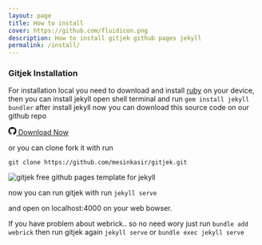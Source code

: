 ```yaml
---
layout: page
title: How to install
cover: https://github.com/fluidicon.png
description: How to install gitjek github pages jekyll
permalink: /install/
---
```

### Gitjek Installation

For installation local you need to download and install [ruby](https://www.ruby-lang.org) on your device, then you can install jekyll open shell terminal and run `gem install jekyll bundler` after install jekyll now you can download this source code on our github repo

<a href="https://github.com/mesinkasir/gitjek" class="btn"><svg xmlns="http://www.w3.org/2000/svg" viewBox="0 0 16 16" width="16" height="16">  <path fill-rule="evenodd" clip-rule="evenodd" d="M8 0C3.58 0 0 3.58 0 8C0 11.54 2.29 14.53 5.47 15.59C5.87 15.66 6.02 15.42 6.02 15.21C6.02 15.02 6.01 14.39 6.01 13.72C4 14.09 3.48 13.23 3.32 12.78C3.23 12.55 2.84 11.84 2.5 11.65C2.22 11.5 1.82 11.13 2.49 11.12C3.12 11.11 3.57 11.7 3.72 11.94C4.44 13.15 5.59 12.81 6.05 12.6C6.12 12.08 6.33 11.73 6.56 11.53C4.78 11.33 2.92 10.64 2.92 7.58C2.92 6.71 3.23 5.99 3.74 5.43C3.66 5.23 3.38 4.41 3.82 3.31C3.82 3.31 4.49 3.1 6.02 4.13C6.66 3.95 7.34 3.86 8.02 3.86C8.7 3.86 9.38 3.95 10.02 4.13C11.55 3.09 12.22 3.31 12.22 3.31C12.66 4.41 12.38 5.23 12.3 5.43C12.81 5.99 13.12 6.7 13.12 7.58C13.12 10.65 11.25 11.33 9.47 11.53C9.76 11.78 10.01 12.26 10.01 13.01C10.01 14.08 10 14.94 10 15.21C10 15.42 10.15 15.67 10.55 15.59C13.71 14.53 16 11.53 16 8C16 3.58 12.42 0 8 0Z"></path></svg> Download Now</a>

or you can clone fork it with run

`git clone https://github.com/mesinkasir/gitjek.git`

![gitjek free github pages template for jekyll](https://github.com/fluidicon.png)

now you can run gitjek with run `jekyll serve` 

and open on localhost:4000 on your web bowser.

If you have problem about webrick.. so no need wory just run `bundle add webrick` then run gitjek again `jekyll serve` or `bundle exec jekyll serve`